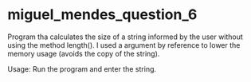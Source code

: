 # miguel_mendes_question_6
Program tha calculates the size of a string informed by the user without using the method length(). 
I used a argument by reference to lower the memory usage (avoids the copy of the string).

Usage:
  Run the program and enter the string.
